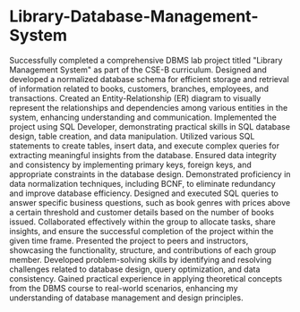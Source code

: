 # Library-Database-Management-System
Successfully completed a comprehensive DBMS lab project titled "Library Management System" as part of the CSE-B curriculum.
Designed and developed a normalized database schema for efficient storage and retrieval of information related to books, customers, branches, employees, and transactions.
Created an Entity-Relationship (ER) diagram to visually represent the relationships and dependencies among various entities in the system, enhancing understanding and communication.
Implemented the project using SQL Developer, demonstrating practical skills in SQL database design, table creation, and data manipulation.
Utilized various SQL statements to create tables, insert data, and execute complex queries for extracting meaningful insights from the database.
Ensured data integrity and consistency by implementing primary keys, foreign keys, and appropriate constraints in the database design.
Demonstrated proficiency in data normalization techniques, including BCNF, to eliminate redundancy and improve database efficiency.
Designed and executed SQL queries to answer specific business questions, such as book genres with prices above a certain threshold and customer details based on the number of books issued.
Collaborated effectively within the group to allocate tasks, share insights, and ensure the successful completion of the project within the given time frame.
Presented the project to peers and instructors, showcasing the functionality, structure, and contributions of each group member.
Developed problem-solving skills by identifying and resolving challenges related to database design, query optimization, and data consistency.
Gained practical experience in applying theoretical concepts from the DBMS course to real-world scenarios, enhancing my understanding of database management and design principles.
